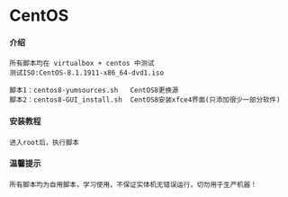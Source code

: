 # CentOS

#### 介绍
    所有脚本均在 virtualbox + centos 中测试
    测试ISO:CentOS-8.1.1911-x86_64-dvd1.iso

    脚本1：centos8-yumsources.sh   CentOS8更换源
    脚本2：centos8-GUI_install.sh  CentOS8安装xfce4界面(只添加很少一部分软件)


#### 安装教程
    进入root后，执行脚本

#### 温馨提示
    所有脚本均为自用脚本，学习使用，不保证实体机无错误运行，切勿用于生产机器！



